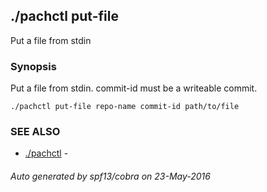 ## ./pachctl put-file

Put a file from stdin

### Synopsis


Put a file from stdin. commit-id must be a writeable commit.

```
./pachctl put-file repo-name commit-id path/to/file
```

### SEE ALSO
* [./pachctl](./pachctl.md)	 - 

###### Auto generated by spf13/cobra on 23-May-2016
